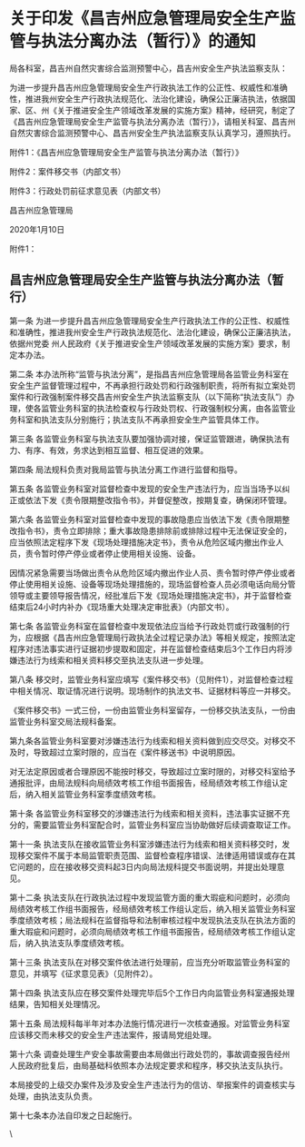 # 关于印发《昌吉州应急管理局安全生产监管与执法分离办法（暂行）》的通知

局各科室，昌吉州自然灾害综合监测预警中心，昌吉州安全生产执法监察支队：

为进一步提升昌吉州应急管理局安全生产行政执法工作的公正性、权威性和准确性，推进我州安全生产行政执法规范化、法治化建设，确保公正廉洁执法，依据国家、区、州《关于推进安全生产领域改革发展的实施方案》精神，经研究，制定了《昌吉州应急管理局安全生产监管与执法分离办法（暂行）》，请相关科室、昌吉州自然灾害综合监测预警中心、昌吉州安全生产执法监察支队认真学习，遵照执行。

附件1：《昌吉州应急管理局安全生产监管与执法分离办法（暂行）》

附件2：案件移交书（内部文书）

附件3：行政处罚前征求意见表（内部文书）

&#x20;                                                                                                                             昌吉州应急管理局

&#x20;                                                                                                                               2020年1月10日

附件1：

<!-- INFO END -->

## 昌吉州应急管理局安全生产监管与执法分离办法（暂行）

第一条 为进一步提升昌吉州应急管理局安全生产行政执法工作的公正性、权威性和准确性，推进我州安全生产行政执法规范化、法治化建设，确保公正廉洁执法，依据州党委 州人民政府《关于推进安全生产领域改革发展的实施方案》要求，制定本办法。

第二条 本办法所称“监管与执法分离”，是指昌吉州应急管理局各监管业务科室在安全生产监督管理过程中，不再承担行政处罚和行政强制职责，将所有拟立案处罚案件和行政强制案件移交昌吉州安全生产执法监察支队（以下简称“执法支队”）办理，使各监管业务科室的执法检查权与行政处罚权、行政强制权分离，由各监管业务科室和执法支队分别施行；执法支队不再承担安全生产监管具体工作。

第三条 各监管业务科室与执法支队要加强协调对接，保证监管跟进，确保执法有力、有序、有效，务求达到相互监督、相互促进的效果。

第四条 局法规科负责对我局监管与执法分离工作进行监督和指导。

第五条 各监管业务科室对监督检查中发现的安全生产违法行为，应当当场予以纠正或依法下发《责令限期整改指令书》，并督促整改，按期复查，确保闭环管理。

第六条 各监管业务科室对监督检查中发现的事故隐患应当依法下发《责令限期整改指令书》，责令立即排除；重大事故隐患排除前或排除过程中无法保证安全的，应当依照法定程序下发《现场处理措施决定书》，责令从危险区域内撤出作业人员，责令暂时停产停业或者停止使用相关设施、设备。

因情况紧急需要当场做出责令从危险区域内撤出作业人员、责令暂时停产停业或者停止使用相关设施、设备等现场处理措施的，现场监督检查人员必须电话向局分管领导或主要领导报告情况，经批准后下发《现场处理措施决定书》，并于监督检查结束后24小时内补办《现场重大处理决定审批表》（内部文书）。

第七条 各监管业务科室在监督检查中发现依法应当给予行政处罚或行政强制的行为，应根据《昌吉州应急管理局行政执法全过程记录办法》等相关规定，按照法定程序对违法事实进行证据初步提取和固定，并在监督检查结束后3个工作日内将涉嫌违法行为线索和相关资料移交至执法支队进一步处理。

第八条 移交时，监管业务科室应填写《案件移交书》（见附件1），对监督检查过程中相关情况、取证情况进行说明。现场制作的执法文书、证据材料等应一并移交。

《案件移交书》一式三份，一份由监管业务科室留存，一份移交执法支队，一份由监管业务科室交局法规科备案。

第九条各监管业务科室要对涉嫌违法行为线索和相关资料做到应交尽交。对移交不及时，导致超过立案时限的，应当在《案件移送书》中说明原因。

对无法定原因或者合理原因不能按时移交，导致超过立案时限的，对移交科室给予通报批评，由局法规科向局绩效考核工作组书面报告，经局绩效考核工作组认定后，纳入相关监管业务科室季度绩效考核。

第十条 各监管业务科室移交的涉嫌违法行为线索和相关资料，违法事实证据不充分的，需要监管业务科室配合时，监管业务科室应当协助做好后续调查取证工作。

第十一条 执法支队在接收监管业务科室涉嫌违法行为线索和相关资料移交时，发现移交案件不属于本局监管职责范围、监督检查程序错误、法律适用错误或存在其它问题的，应在接收移交资料起3日内向局法规科提交书面说明，并提出处理意见。

第十二条 执法支队在行政执法过程中发现监管方面的重大瑕疵和问题时，必须向局绩效考核工作组书面报告，经局绩效考核工作组认定后，纳入相关监管业务科室季度绩效考核；局法规科在监督指导和法制审核过程中发现执法支队在执法方面的重大瑕疵和问题时，必须向局绩效考核工作组书面报告，经局绩效考核工作组认定后，纳入执法支队季度绩效考核。

第十三条 执法支队在对移交案件依法进行处理前，应当充分听取监管业务科室的意见，并填写《征求意见表》（见附件2）。

第十四条 执法支队应在移交案件处理完毕后5个工作日内向监管业务科室通报处理结果，告知相关处理情况。

第十五条 局法规科每半年对本办法施行情况进行一次核查通报。对监管业务科室应该移交而未移交的安全生产违法案件，报请局党组处理。

第十六条 调查处理生产安全事故需要由本局做出行政处罚的，事故调查报告经州人民政府批复后，由局基础科依照本办法规定要求和程序，移交执法支队执行。

本局接受的上级交办案件及涉及安全生产违法行为的信访、举报案件的调查核实与处理，由执法支队负责。

第十七条本办法自印发之日起施行。

\
